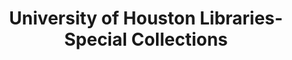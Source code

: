 ---
layout: repo
title: "University of Houston Libraries-Special Collections"
id: 17394
permalink: repos/17394/
---